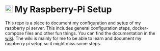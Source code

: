 # <img src="https://github.com/user-attachments/assets/c65a4350-d795-4717-b0c7-a69ca263e263" width="24" alt="logo"> My Raspberry-Pi Setup

This repo is a place to document my configuration and setup of my raspberry pi server. This includes general configuration steps, docker-compose files and other fun things. You can find the documentation in the [wiki](https://github.com/Leviedt/rpi-docker-setups/wiki). The wiki is mainly for me to be able to learn and document my raspberry pi setup so it might miss some steps.
